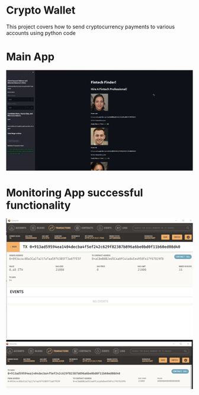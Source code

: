 # Crypto Wallet

This project covers how to send cryptocurrency payments to various accounts using python code

# Main App

![Main App](Images/mainapp.PNG)

# Monitoring App successful functionality

![Transaction Details confirming success.](Images/transactiondetails.PNG)
![Account Details confirming success.](Images/account.PNG)
